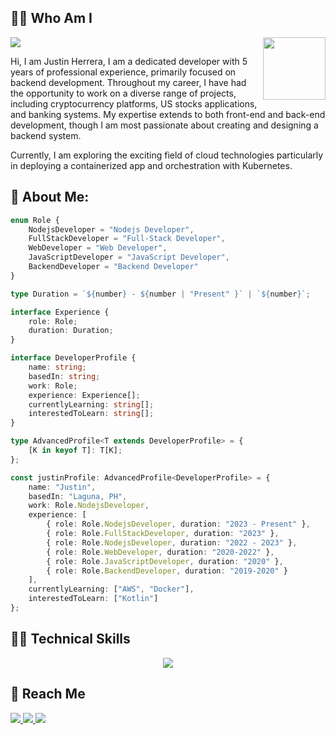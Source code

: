 

## 🧑‍🦰 Who Am I
<img src='https://img.shields.io/twitter/follow/Herrera_Jus'>

<img align='right' src='https://media.tenor.com/NxMR5GE5WDEAAAAi/pentol-stiker.gif' width='100'>

Hi, I am Justin Herrera, I am a dedicated developer with 5 years of professional experience, primarily focused on backend development. 
Throughout my career, I have had the opportunity to work on a diverse range of projects, including cryptocurrency platforms, US stocks applications, and banking systems. 
My expertise extends to both front-end and back-end development, though I am most passionate about creating and designing a backend system.

Currently, I am exploring the exciting field of cloud technologies particularly in deploying a containerized app and orchestration with Kubernetes.


## 📰 About Me:

```typescript
enum Role {
    NodejsDeveloper = "Nodejs Developer",
    FullStackDeveloper = "Full-Stack Developer",
    WebDeveloper = "Web Developer",
    JavaScriptDeveloper = "JavaScript Developer",
    BackendDeveloper = "Backend Developer"
}

type Duration = `${number} - ${number | "Present" }` | `${number}`;

interface Experience {
    role: Role;
    duration: Duration;
}

interface DeveloperProfile {
    name: string;
    basedIn: string;
    work: Role;
    experience: Experience[];
    currentlyLearning: string[];
    interestedToLearn: string[];
}

type AdvancedProfile<T extends DeveloperProfile> = {
    [K in keyof T]: T[K];
};

const justinProfile: AdvancedProfile<DeveloperProfile> = {
    name: "Justin",
    basedIn: "Laguna, PH",
    work: Role.NodejsDeveloper,
    experience: [
        { role: Role.NodejsDeveloper, duration: "2023 - Present" },
        { role: Role.FullStackDeveloper, duration: "2023" },
        { role: Role.NodejsDeveloper, duration: "2022 - 2023" },
        { role: Role.WebDeveloper, duration: "2020-2022" },
        { role: Role.JavaScriptDeveloper, duration: "2020" },
        { role: Role.BackendDeveloper, duration: "2019-2020" }
    ],
    currentlyLearning: ["AWS", "Docker"],
    interestedToLearn: ["Kotlin"]
};

```

## 🧑‍💻 Technical Skills
<p align="center">
  <a href="https://skillicons.dev">
    <img src="https://skillicons.dev/icons?i=js,react,redux,vite,css,tailwind,nodejs,deno,express,ts,git,postgres,mongodb,sequelize,prisma,jest,kafka,aws,supabase,docker,githubactions,nginx" />
  </a>
</p>

## 📱 Reach Me
<a href="justinherrera013@gmail.com">
  <img src="https://img.shields.io/badge/Gmail-D14836?style=for-the-badge&logo=gmail&logoColor=white">
</a>
<a href="https://www.linkedin.com/in/justin-mohses-herrera-a8316215a/">
  <img src="https://img.shields.io/badge/LinkedIn-0077B5?style=for-the-badge&logo=linkedin&logoColor=white">
</a>
<a href="#">
  <img src="https://img.shields.io/badge/viber-685EA9?style=for-the-badge&logo=viber&logoColor=white">
</a>


